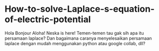 # How-to-solve-Laplace-s-equation-of-electric-potential
Hola Bonjour Aloha! Neska is here! Temen-temen tau gak sih apa itu persamaan laplace? Dan bagaimana caranya menyelesaikan persamaan laplace dengan mudah menggunakan python atau google collab, dll?
